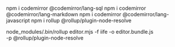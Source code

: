 #
npm i codemirror @codemirror/lang-sql
npm i codemirror @codemirror/lang-markdown
npm i codemirror @codemirror/lang-javascript
npm i rollup @rollup/plugin-node-resolve


node_modules/.bin/rollup editor.mjs -f iife -o editor.bundle.js \
  -p @rollup/plugin-node-resolve
